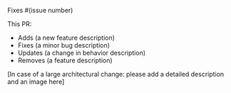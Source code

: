 Fixes #(issue number)

This PR:

 - Adds (a new feature description)
 - Fixes (a minor bug description)
 - Updates (a change in behavior description)
 - Removes (a feature description)
 
[In case of a large architectural change: please add a detailed description and an image here]


